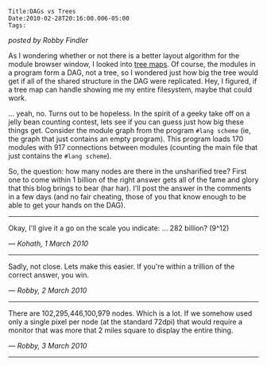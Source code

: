 
    Title:DAGs vs Trees
    Date:2010-02-28T20:16:00.006-05:00
    Tags:

*posted by Robby Findler*


As I wondering whether or not there is a better layout algorithm for the module browser window, I looked into [tree maps](http://www.cs.umd.edu/hcil/treemap-history/). Of course, the modules in a program form a DAG, not a tree, so I wondered just how big the tree would get if all of the shared structure in the DAG were replicated. Hey, I figured, if a tree map can handle showing me my entire filesystem, maybe that could work.



... yeah, no. Turns out to be hopeless. In the spirit of a geeky take off on a jelly bean counting contest, lets see if you can guess just how big these things get. Consider the module graph from the program `#lang scheme` (ie, the graph that just contains an empty program). This program loads 170 modules with 917 connections between modules (counting the main file that just contains the `#lang scheme`).



So, the question: how many nodes are there in the unsharified tree? First one to come within 1 billion of the right answer gets all of the fame and glory that this blog brings to bear (har har). I'll post the answer in the comments in a few days (and no fair cheating, those of you that know enough to be able to get your hands on the DAG).


<!-- more -->



* * *

Okay, I'll give it a go on the scale you indicate: ... 282 billion? (9^12)

— *Kohath, 1 March 2010*

* * *

Sadly, not close. Lets make this easier. If you're within a trillion of the correct answer, you win.

— *Robby, 2 March 2010*

* * *

There are 102,295,446,100,979 nodes. Which is a lot. If we somehow used only a single pixel per node (at the standard 72dpi) that would require a monitor that was more that 2 miles square to display the entire thing.

— *Robby, 3 March 2010*

* * *

